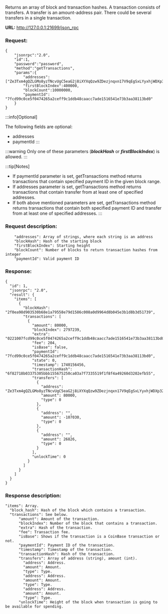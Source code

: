 Returns an array of block and transaction hashes. A transaction consists of transfers. A transfer is an amount-address pair. There could be several transfers in a single transaction.

**URL:** http://127.0.0.1:21699/json_rpc

### Request:
```
{
    "jsonrpc":"2.0",
    "id":1,
    "password":"password",
    "method":"getTransactions",
    "params":{
        "addresses": ["Ze3Txm4gQZLGMo8yzTNcvUgC5eaG2j8iXYXqQzw9ZDezjnqxn17V9qEgSxLYyxhjWDXp32VbtEsEdTPNSj4fM7rT1LJmzpute"],
        "firstBlockIndex":400000,
        "blockCount":10000000,
        "paymentId": "7fcd99c0ce5f0474265a2ceff9c1ddb48caacc7ade1516541e73b3aa38113bd0"
    }
}
```
:::info[Optional]

The following fields are optional:
 - addresses
 - paymentId
:::

:::warning
 Only one of these parameters (***blockHash*** or ***firstBlockIndex***) is allowed.
:::

:::tip[Notes]
  - If paymentId parameter is set, getTransactions method returns transactions that contain specified payment ID in the given block range.
  - If addresses parameter is set, getTransactions method returns transactions that contain transfer from at least one of specified addresses.
  - If both above mentioned parameters are set, getTransactions method returns transactions that contain both specified payment ID and transfer from at least one of specified addresses.
:::

### Request description:
```
    "addresses": Array of strings, where each string is an address
    "blockHash": Hash of the starting block
    "firstBlockIndex": Starting height
    "blockCount": Number of blocks to return transaction hashes from integer
    "paymentId": Valid payment ID
```

### Response:
```
{
  "id": 1,
  "jsonrpc": "2.0",
  "result": {
    "items": [
      {
        "blockHash": "2f0ea98d903530b68e1a79558e79d1586c008a0d9964d8b045e3b1d8b3d51739",
        "transactions": [
          {
            "amount": 80000,
            "blockIndex": 2797239,
            "extra": "0221007fcd99c0ce5f0474265a2ceff9c1ddb48caacc7ade1516541e73b3aa38113bd0015ceef3458534fb7df7163b43fd57d3f08f97f2e05678ce623affff56bfe87b44",
            "fee": 204,
            "isBase": false,
            "paymentId": "7fcd99c0ce5f0474265a2ceff9c1ddb48caacc7ade1516541e73b3aa38113bd0",
            "state": 0,
            "timestamp": 1740156456,
            "transactionHash": "6f82718b03375305bbb155675250ca03a7f7335519f1f8f4a49260d3202efb55",
            "transfers": [
              {
                "address": "Ze3Txm4gQZLGMo8yzTNcvUgC5eaG2j8iXYXqQzw9ZDezjnqxn17V9qEgSxLYyxhjWDXp32VbtEsEdTPNSj4fM7rT1LJmzpute",
                "amount": 80000,
                "type": 0
              },
              {
                "address": "",
                "amount": -107030,
                "type": 0
              },
              {
                "address": "",
                "amount": 26826,
                "type": 0
              }
            ],
            "unlockTime": 0
          }
        ]
      }
    ]
  }
}
```

### Response description:
```
"items": Array.	
  "block_hash":	Hash of the block which contains a transaction.	
  "transactions": See below.
      "amount": Amount of the transaction.
      "blockIndex": Number of the block that contains a transaction.
      "extra": Hash of the transaction.
      "fee": Transaction fee.
      "isBase": Shows if the transaction is a CoinBase transaction or not.
      "paymentId": Payment ID of the transaction.
      "timestamp": Timestamp of the transaction.
      "transactionHash": Hash of the transaction.
      "transfers": Array of address (string), amount (int).
        "address": Address.
        "amount": Amount.
        "type": Type.
        "address": Address.
        "amount": Amount.
        "type": Type.
        "address": Address.
        "amount": Amount.
        "type": Type.
      "unlockTime": Height of the block when transaction is going to be available for spending.
```